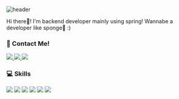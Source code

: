 ![header](https://capsule-render.vercel.app/api?type=waving&color=auto&height=300&section=header&text=Welcome%20to%20eunji's%20github%20:\)&fontSize=60&fontAlignY=40)

Hi there👋! I'm backend developer mainly using spring!
Wannabe a developer like sponge🧽 :)

### 🙌 Contact Me!
<a href="https://www.instagram.com/rung._.ji_/">
  <img src="https://img.shields.io/badge/Instagram-E4405F?style=flat-square&logo=Instagram&logoColor=white&link=https://www.instagram.com/rung._.ji_/"/>
</a><a href="matilto:leeej106@knu.ac.kr">
  <img src="https://img.shields.io/badge/Gmail-EA4335?style=flat-square&logo=Gmail&logoColor=white&link=matilto:leeej106@knu.ac.kr"/>
</a><a href="https://www.linkedin.com/in/eunji-lee-aa750123a/">
  <img src="https://img.shields.io/badge/LinkedIn-0A66C2?style=flat-square&logo=LinkedIn&logoColor=white&link=https://www.linkedin.com/in/eunji-lee-aa750123a/"/>
</a>

### 💻 Skills
<img src="https://img.shields.io/badge/Java-6DB33F?style=flat-square&logo=Java&logoColor=white"/>
<img src="https://img.shields.io/badge/Spring-6DB33F?style=flat-square&logo=Spring&logoColor=white"/>
<img src="https://img.shields.io/badge/MySQL-4479A1?style=flat-square&logo=MySQL&logoColor=white"/>
<img src="https://img.shields.io/badge/C++-00599C?style=flat-square&logo=C++&logoColor=white"/>
<img src="https://img.shields.io/badge/Python-3776AB?style=flat-square&logo=Python&logoColor=white"/>
<img src="https://img.shields.io/badge/Django-092E20?style=flat-square&logo=Django&logoColor=white"/>
